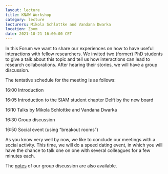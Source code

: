```yaml
---
layout: lecture
title: KNAW Workshop
category: lecture
lecturers: Mikola Schlottke and Vandana Dwarka
location: Zoom
date: 2021-10-21 16:00:00 CET
---
```


In this Forum we want to share our experiences on how to have useful interactions with fellow researchers. We invited two (former) PhD students to give a talk about this topic and tell us how interactions can lead to research collaborations. After hearing their stories, we will have a group discussion.

The tentative schedule for the meeting is as follows:

16:00 Introduction

16:05 Introduction to the SIAM student chapter Delft by the new board

16:10 Talks by Mikola Schlottke and Vandana Dwarka

16:30 Group discussion

16:50 Social event (using “breakout rooms”)

As you know very well by now, we like to conclude our meetings with a social activity. This time, we will do a speed dating event, in which you will have the chance to talk one on one with several colleagues for a few minutes each.


The [notes](/../presentations/notes.pdf) of our group discussion are also available.

